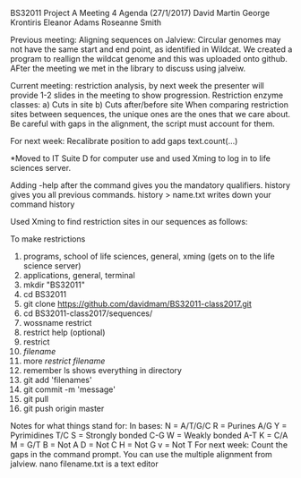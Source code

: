 
BS32011 Project A Meeting 4 Agenda (27/1/2017)
David Martin
George Krontiris
Eleanor Adams
Roseanne Smith 

Previous meeting: Aligning sequences on Jalview: Circular genomes may not have the same start and end point, as identified in Wildcat. We created a program to reallign the wildcat genome and this was uploaded onto github. AFter the meeting we met in the library to discuss using jalveiw. 
 
Current meeting: restriction analysis, by next week the presenter will provide 1-2 slides in the meeting to show progression.
Restriction enzyme classes: a) Cuts in site b) Cuts after/before site 
When comparing restriction sites between sequences, the unique ones are the ones that we care about.
Be careful with gaps in the alignment, the script must account for them.

For next week: Recalibrate position to add gaps
text.count(...)

*Moved to IT Suite D for computer use and used Xming to log in to life sciences server.

Adding -help after the command gives you the mandatory qualifiers.
history gives you all previous commands.
history > name.txt writes down your command history 

Used Xming to find restriction sites in our sequences as follows:

To make restrictions

1) programs, school of life sciences, general, xming (gets on to the life science server)
2) applications, general, terminal
3) mkdir "BS32011"
4) cd BS32011
4) git clone https://github.com/davidmam/BS32011-class2017.git
5) cd BS32011-class2017/sequences/
6) wossname restrict
7) restrict help (optional)
8) restrict
9) *filename*
10) more *restrict filename*
11) remember ls shows everything in directory 
12) git add 'filenames'
13) git commit -m 'message'
14) git pull
 <deal with any conflicts>
15) git push origin master

Notes for what things stand for:
In bases: N = A/T/G/C 
R = Purines A/G 
Y = Pyrimidines T/C 
S = Strongly bonded C-G 
W = Weakly bonded A-T 
K = C/A 
M = G/T
B = Not A 
D = Not C 
H = Not G 
v = Not T 
For next week: Count the gaps in the command prompt.
You can use the multiple alignment from jalview.
nano filename.txt is a text editor

